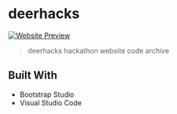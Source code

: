 # deerhacks

[![Website Preview](assets/img/preview.jpg)](https://anthonytedja.github.io/deerhacks)

> deerhacks hackathon website code archive

## Built With

- Bootstrap Studio
- Visual Studio Code
